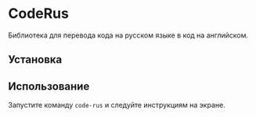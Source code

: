  # CodeRus

Библиотека для перевода кода на русском языке в код на английском.

## Установка


## Использование

Запустите команду `code-rus` и следуйте инструкциям на экране.
